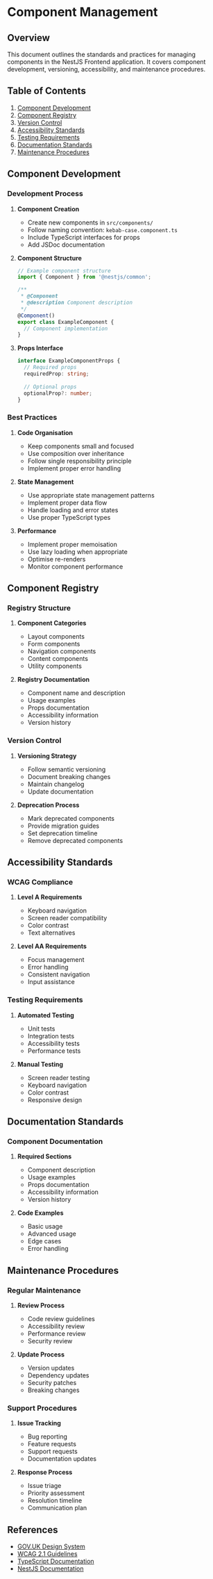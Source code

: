 # Component Management

## Overview

This document outlines the standards and practices for managing components in the NestJS Frontend application. It covers component development, versioning, accessibility, and maintenance procedures.

## Table of Contents

1. [Component Development](#component-development)
2. [Component Registry](#component-registry)
3. [Version Control](#version-control)
4. [Accessibility Standards](#accessibility-standards)
5. [Testing Requirements](#testing-requirements)
6. [Documentation Standards](#documentation-standards)
7. [Maintenance Procedures](#maintenance-procedures)

## Component Development

### Development Process

1. **Component Creation**
   - Create new components in `src/components/`
   - Follow naming convention: `kebab-case.component.ts`
   - Include TypeScript interfaces for props
   - Add JSDoc documentation

2. **Component Structure**
   ```typescript
   // Example component structure
   import { Component } from '@nestjs/common';
   
   /**
    * @Component
    * @description Component description
    */
   @Component()
   export class ExampleComponent {
     // Component implementation
   }
   ```

3. **Props Interface**
   ```typescript
   interface ExampleComponentProps {
     // Required props
     requiredProp: string;
     
     // Optional props
     optionalProp?: number;
   }
   ```

### Best Practices

1. **Code Organisation**
   - Keep components small and focused
   - Use composition over inheritance
   - Follow single responsibility principle
   - Implement proper error handling

2. **State Management**
   - Use appropriate state management patterns
   - Implement proper data flow
   - Handle loading and error states
   - Use proper TypeScript types

3. **Performance**
   - Implement proper memoisation
   - Use lazy loading when appropriate
   - Optimise re-renders
   - Monitor component performance

## Component Registry

### Registry Structure

1. **Component Categories**
   - Layout components
   - Form components
   - Navigation components
   - Content components
   - Utility components

2. **Registry Documentation**
   - Component name and description
   - Usage examples
   - Props documentation
   - Accessibility information
   - Version history

### Version Control

1. **Versioning Strategy**
   - Follow semantic versioning
   - Document breaking changes
   - Maintain changelog
   - Update documentation

2. **Deprecation Process**
   - Mark deprecated components
   - Provide migration guides
   - Set deprecation timeline
   - Remove deprecated components

## Accessibility Standards

### WCAG Compliance

1. **Level A Requirements**
   - Keyboard navigation
   - Screen reader compatibility
   - Color contrast
   - Text alternatives

2. **Level AA Requirements**
   - Focus management
   - Error handling
   - Consistent navigation
   - Input assistance

### Testing Requirements

1. **Automated Testing**
   - Unit tests
   - Integration tests
   - Accessibility tests
   - Performance tests

2. **Manual Testing**
   - Screen reader testing
   - Keyboard navigation
   - Color contrast
   - Responsive design

## Documentation Standards

### Component Documentation

1. **Required Sections**
   - Component description
   - Usage examples
   - Props documentation
   - Accessibility information
   - Version history

2. **Code Examples**
   - Basic usage
   - Advanced usage
   - Edge cases
   - Error handling

## Maintenance Procedures

### Regular Maintenance

1. **Review Process**
   - Code review guidelines
   - Accessibility review
   - Performance review
   - Security review

2. **Update Process**
   - Version updates
   - Dependency updates
   - Security patches
   - Breaking changes

### Support Procedures

1. **Issue Tracking**
   - Bug reporting
   - Feature requests
   - Support requests
   - Documentation updates

2. **Response Process**
   - Issue triage
   - Priority assessment
   - Resolution timeline
   - Communication plan

## References

- [GOV.UK Design System](https://design-system.service.gov.uk/)
- [WCAG 2.1 Guidelines](https://www.w3.org/WAI/WCAG21/quickref/)
- [TypeScript Documentation](https://www.typescriptlang.org/docs/)
- [NestJS Documentation](https://docs.nestjs.com/) 
